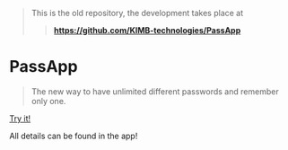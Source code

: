 >
> This is the old repository, the development takes place at
> > **https://github.com/KIMB-technologies/PassApp**

# PassApp
>
> The new way to have unlimited different passwords and remember only one.
>

[Try it!](https://kimb-technologies.github.io/PassApp/)

All details can be found in the app!
